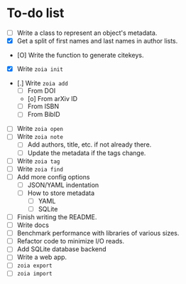 # To-do list

* [ ] Write a class to represent an object's metadata.
* [X] Get a split of first names and last names in author lists.
* [O] Write the function to generate citekeys.
* [X] Write `zoia init`
* [.] Write `zoia add`
    * [ ] From DOI
    * [o] From arXiv ID
    * [ ] From ISBN
    * [ ] From BibID
* [ ] Write `zoia open`
* [ ] Write `zoia note`
    * [ ] Add authors, title, etc. if not already there.
    * [ ] Update the metadata if the tags change.
* [ ] Write `zoia tag`
* [ ] Write `zoia find`
* [ ] Add more config options
    * [ ] JSON/YAML indentation
    * [ ] How to store metadata
        * [ ] YAML
        * [ ] SQLite
* [ ] Finish writing the README.
* [ ] Write docs
* [ ] Benchmark performance with libraries of various sizes.
* [ ] Refactor code to minimize I/O reads.
* [ ] Add SQLite database backend
* [ ] Write a web app.
* [ ] `zoia export`
* [ ] `zoia import`
